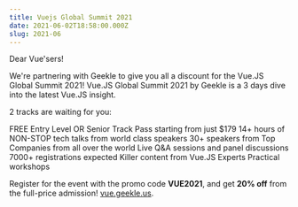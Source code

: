 ```yaml
---
title: Vuejs Global Summit 2021
date: 2021-06-02T18:58:00.000Z
slug: 2021-06
---
```


Dear Vue'sers!

We're partnering with Geekle to give you all a discount for the Vue.JS Global Summit 2021! Vue.JS Global Summit 2021 by Geekle is a 3 days dive into the latest Vue.JS insight.

2 tracks are waiting for you:

FREE Entry Level OR Senior Track Pass starting from just $179
14+ hours of NON-STOP tech talks from world class speakers
30+ speakers from Top Companies from all over the world
Live Q&A sessions and panel discussions
7000+ registrations expected
Killer content from Vue.JS Experts
Practical workshops

Register for the event with the promo code **VUE2021**, and get **20% off** from the full-price admission! [vue.geekle.us](https://vue.geekle.us).
